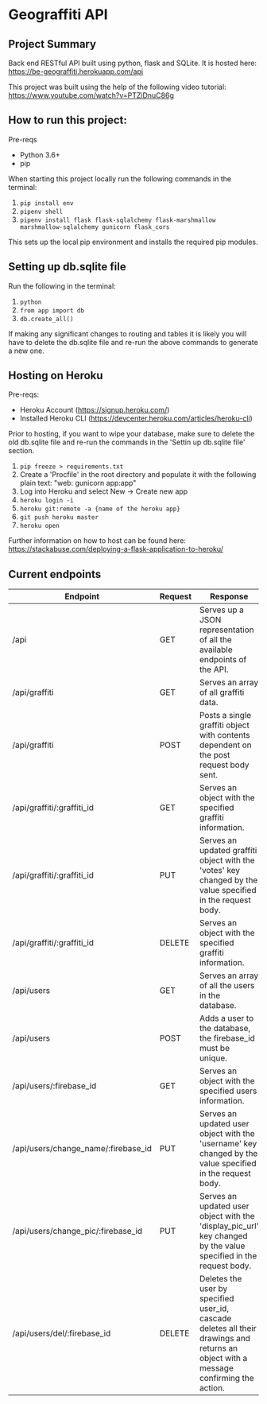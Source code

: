 # Geograffiti API

## Project Summary

Back end RESTful API built using python, flask and SQLite. It is hosted here: https://be-geograffiti.herokuapp.com/api

This project was built using the help of the following video tutorial: https://www.youtube.com/watch?v=PTZiDnuC86g

## How to run this project:

Pre-reqs

- Python 3.6+
- pip

When starting this project locally run the following commands in the terminal:

1. `pip install env`
2. `pipenv shell`
3. `pipenv install flask flask-sqlalchemy flask-marshmallow marshmallow-sqlalchemy gunicorn flask_cors`

This sets up the local pip environment and installs the required pip modules.

## Setting up db.sqlite file

Run the following in the terminal:

1. `python`
2. `from app import db`
3. `db.create_all()`

If making any significant changes to routing and tables it is likely you will have to delete the db.sqlite file and re-run the above commands to generate a new one.

## Hosting on Heroku

Pre-reqs:

- Heroku Account (https://signup.heroku.com/)
- Installed Heroku CLI (https://devcenter.heroku.com/articles/heroku-cli)

Prior to hosting, if you want to wipe your database, make sure to delete the old db.sqlite file and re-run the commands in the 'Settin up db.sqlite file' section.

1. `pip freeze > requirements.txt`
2. Create a 'Procfile' in the root directory and populate it with the following plain text: "web: gunicorn app:app"
3. Log into Heroku and select New -> Create new app
4. `heroku login -i`
5. `heroku git:remote -a {name of the heroku app}`
6. `git push heroku master`
7. `heroku open`

Further information on how to host can be found here: https://stackabuse.com/deploying-a-flask-application-to-heroku/

## Current endpoints

| Endpoint                            | Request | Response                                                                                                                              |
| ----------------------------------- | ------- | ------------------------------------------------------------------------------------------------------------------------------------- |
| /api                                | GET     | Serves up a JSON representation of all the available endpoints of the API.                                                            |
| /api/graffiti                       | GET     | Serves an array of all graffiti data.                                                                                                 |
| /api/graffiti                       | POST    | Posts a single graffiti object with contents dependent on the post request body sent.                                                 |
| /api/graffiti/:graffiti_id          | GET     | Serves an object with the specified graffiti information.                                                                             |
| /api/graffiti/:graffiti_id          | PUT     | Serves an updated graffiti object with the 'votes' key changed by the value specified in the request body.                            |
| /api/graffiti/:graffiti_id          | DELETE  | Serves an object with the specified graffiti information.                                                                             |
| /api/users                          | GET     | Serves an array of all the users in the database.                                                                                     |
| /api/users                          | POST    | Adds a user to the database, the firebase_id must be unique.                                                                          |
| /api/users/:firebase_id             | GET     | Serves an object with the specified users information.                                                                                |
| /api/users/change_name/:firebase_id | PUT     | Serves an updated user object with the 'username' key changed by the value specified in the request body.                             |
| /api/users/change_pic/:firebase_id  | PUT     | Serves an updated user object with the 'display_pic_url' key changed by the value specified in the request body.                      |
| /api/users/del/:firebase_id         | DELETE  | Deletes the user by specified user_id, cascade deletes all their drawings and returns an object with a message confirming the action. |
